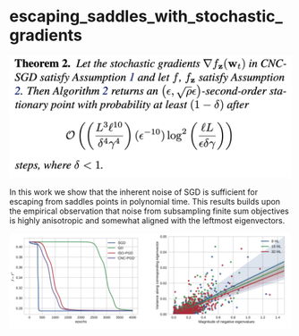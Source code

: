 # escaping_saddles_with_stochastic_gradients

![Theorem 2](/theorem2.png)

In this work we show that the inherent noise of SGD is sufficient for escaping from saddles points in polynomial time. This results builds upon the empirical observation that noise from subsampling finite sum objectives is highly anisotropic and somewhat aligned with the leftmost eigenvectors.





![Simulations](/intro.png)

